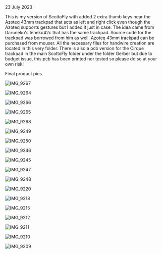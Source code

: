 23 July 2023

This is my version of ScottoFly with added 2 extra thumb keys near the Azoteq 43mm trackpad that acts as left and right click even though the Azoteq supports gestures but I added it just in case.
The idea came from Daruneko's Ieneko42c that has the same trackpad.  Source code for the trackpad was borrowed from him as well.
Azoteq 43mm trackpad can be purchased from mouser.
All the necessary files for handwire creation are located in this very folder.
There is also a pcb version for the Cirque trackpad in the main ScottoFly folder under the folder Gerber but due to budget issue, this pcb has been printed nor tested so please do so at your own risk!

Final product pics.

![IMG_9267](https://github.com/protieusz/ScottoFly/assets/118025702/df4f05ee-bfe8-4cb9-9b8c-9176d4be7d92)

![IMG_9264](https://github.com/protieusz/ScottoFly/assets/118025702/aff8b92b-4c1d-42cc-b3ee-8791f23b653f)

![IMG_9266](https://github.com/protieusz/ScottoFly/assets/118025702/cb8f31cb-af7a-4362-ac08-c55e1c247eb5)

![IMG_9265](https://github.com/protieusz/ScottoFly/assets/118025702/d806fb19-f2ea-45f6-b4d5-c2cd99967032)

![IMG_9268](https://github.com/protieusz/ScottoFly/assets/118025702/1cfa3992-8601-441c-8175-35d7ae4530dd)

![IMG_9249](https://github.com/protieusz/ScottoFly/assets/118025702/c0789a57-58b7-476e-8a1f-5bce9e84db9a)

![IMG_9250](https://github.com/protieusz/ScottoFly/assets/118025702/79fa7f6a-674b-416f-ba9b-c58431b58880)

![IMG_9246](https://github.com/protieusz/ScottoFly/assets/118025702/720e3ce1-5bc6-44bc-8f15-039a92f0fdca)

![IMG_9245](https://github.com/protieusz/ScottoFly/assets/118025702/3df7b9e1-abe7-4f6e-bef7-29b4c0539f31)

![IMG_9247](https://github.com/protieusz/ScottoFly/assets/118025702/efeebad0-d597-4a49-8060-884212f55a48)

![IMG_9248](https://github.com/protieusz/ScottoFly/assets/118025702/820e8dd1-f412-440f-9116-30a517912d69)

![IMG_9220](https://github.com/protieusz/ScottoFly/assets/118025702/6a76f056-f6a1-4b65-b7cf-b43454980f0a)

![IMG_9218](https://github.com/protieusz/ScottoFly/assets/118025702/09e3e9d2-0bbb-4e7f-b843-268d355e3d6f)

![IMG_9215](https://github.com/protieusz/ScottoFly/assets/118025702/ad99aa5e-ae9b-418d-90a9-94732b73a400)

![IMG_9212](https://github.com/protieusz/ScottoFly/assets/118025702/12bf00de-5298-4509-83b5-1b468f95047f)

![IMG_9211](https://github.com/protieusz/ScottoFly/assets/118025702/a9bc7e50-6502-4c37-aaa7-e87646bd4335)

![IMG_9210](https://github.com/protieusz/ScottoFly/assets/118025702/233ead11-cd38-41c9-a1a1-073ba88269a5)

![IMG_9209](https://github.com/protieusz/ScottoFly/assets/118025702/91608bfe-357f-4b21-85fa-b00ccc73b7c6)
